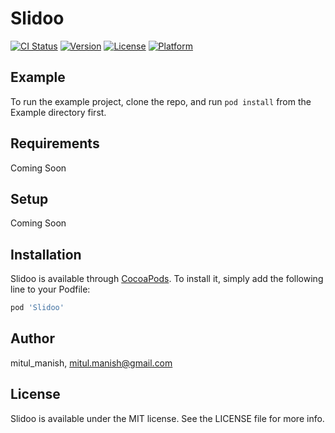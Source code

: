 # Slidoo

[![CI Status](https://img.shields.io/travis/mitul_manish/Slidoo.svg?style=flat)](https://travis-ci.org/mitul_manish/Slidoo)
[![Version](https://img.shields.io/cocoapods/v/Slidoo.svg?style=flat)](https://cocoapods.org/pods/Slidoo)
[![License](https://img.shields.io/cocoapods/l/Slidoo.svg?style=flat)](https://cocoapods.org/pods/Slidoo)
[![Platform](https://img.shields.io/cocoapods/p/Slidoo.svg?style=flat)](https://cocoapods.org/pods/Slidoo)

## Example

To run the example project, clone the repo, and run `pod install` from the Example directory first.

## Requirements

Coming Soon

## Setup

Coming Soon


## Installation

Slidoo is available through [CocoaPods](https://cocoapods.org). To install
it, simply add the following line to your Podfile:

```ruby
pod 'Slidoo'
```

## Author

mitul_manish, mitul.manish@gmail.com

## License

Slidoo is available under the MIT license. See the LICENSE file for more info.

